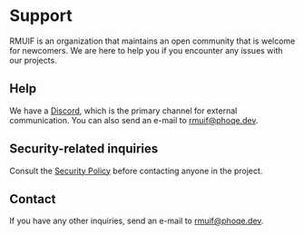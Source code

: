 # Support

RMUIF is an organization that maintains an open community that is welcome for newcomers. We are here to help you if you encounter any issues with our projects.

## Help

We have a [Discord](https://discord.gg/5Ann5C3), which is the primary channel for external communication. You can also send an e-mail to rmuif@phoqe.dev.

## Security-related inquiries

Consult the [Security Policy](SECURITY.md) before contacting anyone in the project.

## Contact

If you have any other inquiries, send an e-mail to rmuif@phoqe.dev.
